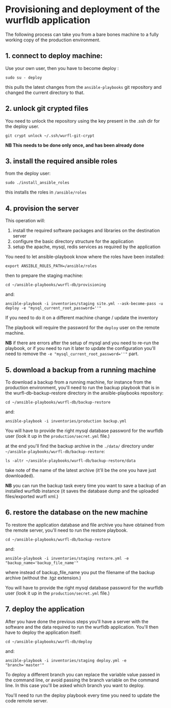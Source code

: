 # Provisioning and deployment of the wurfldb application

The following process can take you from a bare bones machine to a fully working copy of the production environment.

## 1. connect to deploy machine:

Use your own user, then you have to become deploy :

`sudo su - deploy`

this pulls the latest changes from the `ansible-playbooks` git repository and changed the current directory to that.

## 2. unlock git crypted files

You need to unlock the repository using the key present in the .ssh dir for the deploy user.

`git crypt unlock ~/.ssh/wurfl-git-crypt`

**NB This needs to be done only once, and has been already done**

## 3. install the required ansible roles

from the deploy user:

`sudo ./install_ansible_roles`

this installs the roles in `/ansible/roles`

## 4. provision the server

This operation will:

1. install the required software packages and libraries on the destination server
2. configure the basic directory structure for the application
3. setup the apache, mysql, redis services as required by the application

You need to let ansible-playbook know where the roles have been installed:

`export ANSIBLE_ROLES_PATH=/ansible/roles`

then to prepare the staging machine:

`cd ~/ansible-playbooks/wurfl-db/provisioning`

and:

`ansible-playbook -i inventories/staging site.yml --ask-become-pass -u deploy -e "mysql_current_root_password=''"`

If you need to do it on a different machine change / update the inventory

The playbook will require the password for the `deploy` user on the remote machine.

**NB** if there are errors after the setup of mysql and you need to re-run the playbook, or if you need to run it later to update the configuration you'll need to remove the `-e "mysql_current_root_password=''"` part.

## 5. download a backup from a running machine

To download a backup from a running machine, for instance from the production environment, you'll need to run the backup playbook that is in the wurfl-db-backup-restore directory in the ansible-playbooks repository:

`cd ~/ansible-playbooks/wurfl-db/backup-restore`

and:

`ansible-playbook -i inventories/production backup.yml`

You will have to provide the right mysql database password for the wurfldb user (look it up in the `production/secret.yml` file.)

at the end you'll find the backup archive in the `./data/` directory under `~/ansible-playbooks/wurfl-db/backup-restore`:

`ls -altr ~/ansible-playbooks/wurfl-db/backup-restore/data`

take note of the name of the latest archive (it'll be the one you have just downloaded).

**NB** you can run the backup task every time you want to save a backup of an installed wurfldb instance (it saves the database dump and the uploaded files/exported wurfl xml.)

## 6. restore the database on the new machine

To restore the application database and file archive you have obtained from the remote server, you'll need to run the restore playbook.

`cd ~/ansible-playbooks/wurfl-db/backup-restore`

and:

`ansible-playbook -i inventories/staging restore.yml -e "backup_name='backup_file_name'"`

where instead of backup_file_name you put the filename of the backup archive (without the .tgz extension.)

You will have to provide the right mysql database password for the wurfldb user (look it up in the `production/secret.yml` file.)

## 7. deploy the application

After you have done the previous steps you'll have a server with the software and the data required to run the wurfldb application. You'll then have to deploy the application itself:

`cd ~/ansible-playbooks/wurfl-db/deploy`

and:

`ansible-playbook -i inventories/staging deploy.yml -e "branch='master'"`

To deploy a different branch you can replace the variable value passed in the command line, or avoid passing the branch variable on the command line. In this case you'll be asked which branch you want to deploy.

You'll need to run the deploy playbook every time you need to update the code remote server.
